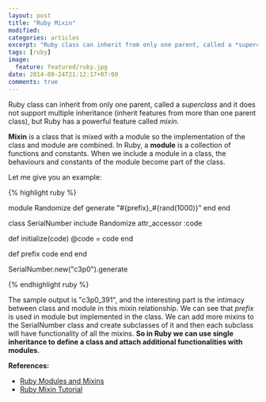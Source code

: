 ```yaml
---
layout: post
title: "Ruby Mixin"
modified:
categories: articles
excerpt: "Ruby class can inherit from only one parent, called a *superclass* and it does not support multiple inheritance (inherit features from more than one parent class), but Ruby has a powerful feature called *mixin*."
tags: [ruby]
image:
  feature: featured/ruby.jpg
date: 2014-09-24T21:12:17+07:00
comments: true
---
```


Ruby class can inherit from only one parent, called a *superclass* and it does not support multiple inheritance (inherit features from more than one parent class), but Ruby has a powerful feature called *mixin*.

**Mixin** is a class that is mixed with a module so the implementation of the class and module are combined. In Ruby, a **module** is a collection of functions and constants. When we include a module in a class, the behaviours and constants of the module become part of the class.

Let me give you an example:

{% highlight ruby %}

module Randomize
  def generate
    "#{prefix}_#{rand(1000)}"
  end
end

class SerialNumber
  include Randomize
  attr_accessor :code

  def initialize(code)
    @code = code
  end

  def prefix
    code
  end
end

SerialNumber.new("c3p0").generate

{% endhighlight ruby %}

The sample output is "c3p0_391", and the interesting part is the intimacy between class and module in this mixin relationship. We can see that *prefix* is used in module but implemented in the class. We can add more mixins to the SerialNumber class and create subclasses of it and then each subclass will have functionality of all the mixins. **So in Ruby we can use single inheritance to define a class and attach additional functionalities with modules**.

**References:**

* [Ruby Modules and Mixins](http://www.tutorialspoint.com/ruby/ruby_modules.htm)
* [Ruby Mixin Tutorial](http://juixe.com/techknow/index.php/2006/06/15/mixins-in-ruby/)

